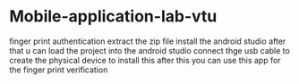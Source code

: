 # Mobile-application-lab-vtu
finger print authentication
extract the zip file
install the android studio after that u can load the project into the android studio
connect thge usb cable to create the physical device to install this after this you can use this app for the finger print verification
